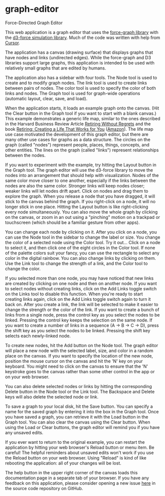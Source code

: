 # graph-editor
Force-Directed Graph Editor

This web application is a graph editor that uses the [force-graph library](https://github.com/vasturiano/force-graph/) with the [d3-force simulation library](https://d3js.org/d3-force). Much of the code was written with help from [Cursor](https://www.cursor.com/).

The application has a canvas (drawing surface) that displays graphs that have nodes and links (undirected edges). While the force-graph and D3 libraries support large graphs, this application is intended to be used with relatively small graphs that are edited by humans.

The application also has a sidebar with four tools. The Node tool is used to create and to modify graph nodes. The link tool is used to create links between pairs of nodes. The color tool is used to specify the color of both links and nodes. The Graph tool is used for graph-wide operations (automatic layout, clear, save, and load).

When the application starts, it loads an example graph onto the canvas. (Hit the Clear button in the Graph tool if you want to start with a blank canvas.) This example demonstrates a generic life map, similar to the ones described in the Harvard Business Review Article [Retiring Without Regrets](https://hbr.org/2024/11/retire-without-regrets) and the book [Retiring: Creating a Life That Works for You](https://www.routledge.com/Retiring-Creating-a-Life-That-Works-for-You/Amabile-Bailyn-Crary-Hall-Kram/p/book/9781032451503) ([Amazon](https://www.amazon.com/Retiring-Creating-Life-That-Works/dp/1032451505)). The life map use case motivated the development of this graph editor, but there are many other use cases for graphs as a data structure. The circles on the graph (called "nodes") represent people, places, things, concepts, and other entities. The lines on the graph (called "links") represent relationships between the nodes.

If you want to experiment with the example, try hitting the Layout button in the Graph tool. The graph editor will use the d3-force library to move the nodes into an arrangement that should help with visualization. Nodes of the same color move closer to one another, especially if the links between the nodes are also the same color. Stronger links will keep nodes closer; weaker links will let nodes drift apart. Click on nodes and drag them to explore the graph. When you release a node that you have dragged, it will stick to the canvas behind the graph. If you right-click on a node, it will no longer stick in one place. Hitting the Layout button is like right-clicking every node simultaneously. You can also move the whole graph by clicking on the canvas, or zoom in an out using a "pinching" motion on a trackpad or touchscreen (which should be a familiar gesture from other apps).

You can change each node by clicking on it. After you click on a node, you can use the Node tool in the sidebar to change the label or size. You change the color of a selected node using the Color tool. Try it out... Click on a node to select it, and then click one of the eight circles in the Color tool. If none of the palette colors suit your fancy, you can use the rectangle to select any color in the digital rainbow. You can also change links by clicking on them. Use the Link tool to change the strength of a link, and the Color tool to change the color.

If you selected more than one node, you may have noticed that new links are created by clicking on one node and then on another node. If you want to select nodes without creating links, click on the Add Links toggle switch on the Links tool to disable this function. When you're ready to start creating links again, click on the Add Links toggle switch again to turn it back on. After you create a link, the link will be selected to make it easier to change the strength or the color of the link. If you want to create a bunch of links from a single node, press the control key as you select the nodes to be linked. Pressing the control key keeps the selection on the same node. If you want to create a number of links in a sequence (A -> B -> C -> D), press the shift key as you select the nodes to be linked. Pressing the shift key selects each newly-linked node.

To create new nodes, hit the Add button on the Node tool. The graph editor will place a new node with the selected label, size, and color in a random place on the canvas. If you want to specify the location of the new node, position the mouse cursor on the canvas and hit the 'N' key on your keyboard. You might need to click on the canvas to ensure that the 'N' keystroke goes to the canvas rather than some other control in the app or on your web browser.

You can also delete selected nodes or links by hitting the corresponding Delete button in the Node tool or the Link tool. The Backspace and Delete keys will also delete the selected node or link.

To save a graph to your local disk, hit the Save button. You can specify a name for the saved graph by entering it into the box in the Graph tool. Once you have saved a graph, you can retrieve it with the Load button in the Graph tool. You can also clear the canvas using the Clear button. When using the Load or Clear buttons, the graph editor will remind you if you have any unsaved edits.

If you ever want to return to the original example, you can restart the application by hitting your web browser's Reload button or menu item. Be careful! The helpful reminders about unsaved edits won't work if you use the Reload button on your web browser. Using "Reload" is kind of like rebooting the application: all of your changes will be lost.

The help button in the upper right corner of the canvas loads this documentation page in a separate tab of your browser. If you have any feedback on this application, please consider opening a new issue [here](https://github.com/davidchaiken/graph-editor/issues) in the source code repository on GitHub.